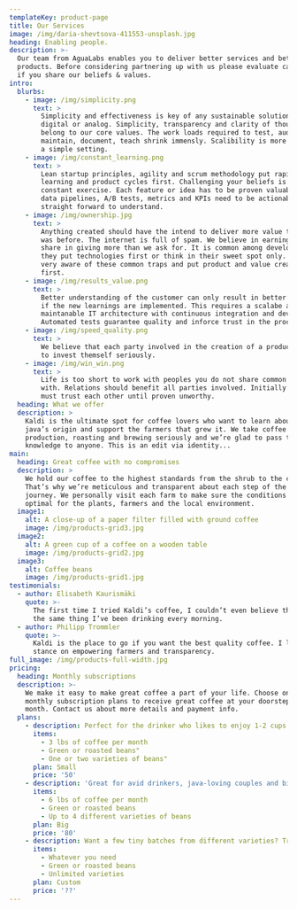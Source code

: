 ```yaml
---
templateKey: product-page
title: Our Services
image: /img/daria-shevtsova-411553-unsplash.jpg
heading: Enabling people.
description: >-
  Our team from AguaLabs enables you to deliver better services and better
  products. Before considering partnering up with us please evaluate carefully
  if you share our beliefs & values.
intro:
  blurbs:
    - image: /img/simplicity.png
      text: >
        Simplicity and effectiveness is key of any sustainable solution, be it
        digital or analog. Simplicity, transparency and clarity of thought
        belong to our core values. The work loads required to test, audit,
        maintain, document, teach shrink immensly. Scalibility is more likely in
        a simple setting.
    - image: /img/constant_learning.png
      text: >
        Lean startup principles, agility and scrum methodology put rapid
        learning and product cycles first. Challenging your beliefs is a
        constant exercise. Each feature or idea has to be proven valuable. BI &
        data pipelines, A/B tests, metrics and KPIs need to be actionable and
        straight forward to understand.
    - image: /img/ownership.jpg
      text: >
        Anything created should have the intend to deliver more value than there
        was before. The internet is full of spam. We believe in earning our
        share in giving more than we ask for. It is common among developers that
        they put technologies first or think in their sweet spot only. We are
        very aware of these common traps and put product and value creation
        first.
    - image: /img/results_value.png
      text: >
        Better understanding of the customer can only result in better products
        if the new learnings are implemented. This requires a scalabe and
        maintanable IT architecture with continuous integration and development.
        Automated tests guarantee quality and inforce trust in the processes.
    - image: /img/speed_quality.png
      text: >
        We believe that each party involved in the creation of a product needs
        to invest themself seriously.
    - image: /img/win_win.png
      text: >
        Life is too short to work with peoples you do not share common values
        with. Relations should benefit all parties involved. Initially parties
        must trust each other until proven unworthy.
  heading: What we offer
  description: >
    Kaldi is the ultimate spot for coffee lovers who want to learn about their
    java’s origin and support the farmers that grew it. We take coffee
    production, roasting and brewing seriously and we’re glad to pass that
    knowledge to anyone. This is an edit via identity...
main:
  heading: Great coffee with no compromises
  description: >
    We hold our coffee to the highest standards from the shrub to the cup.
    That’s why we’re meticulous and transparent about each step of the coffee’s
    journey. We personally visit each farm to make sure the conditions are
    optimal for the plants, farmers and the local environment.
  image1:
    alt: A close-up of a paper filter filled with ground coffee
    image: /img/products-grid3.jpg
  image2:
    alt: A green cup of a coffee on a wooden table
    image: /img/products-grid2.jpg
  image3:
    alt: Coffee beans
    image: /img/products-grid1.jpg
testimonials:
  - author: Elisabeth Kaurismäki
    quote: >-
      The first time I tried Kaldi’s coffee, I couldn’t even believe that was
      the same thing I’ve been drinking every morning.
  - author: Philipp Trommler
    quote: >-
      Kaldi is the place to go if you want the best quality coffee. I love their
      stance on empowering farmers and transparency.
full_image: /img/products-full-width.jpg
pricing:
  heading: Monthly subscriptions
  description: >-
    We make it easy to make great coffee a part of your life. Choose one of our
    monthly subscription plans to receive great coffee at your doorstep each
    month. Contact us about more details and payment info.
  plans:
    - description: Perfect for the drinker who likes to enjoy 1-2 cups per day.
      items:
        - 3 lbs of coffee per month
        - Green or roasted beans"
        - One or two varieties of beans"
      plan: Small
      price: '50'
    - description: 'Great for avid drinkers, java-loving couples and bigger crowds'
      items:
        - 6 lbs of coffee per month
        - Green or roasted beans
        - Up to 4 different varieties of beans
      plan: Big
      price: '80'
    - description: Want a few tiny batches from different varieties? Try our custom plan
      items:
        - Whatever you need
        - Green or roasted beans
        - Unlimited varieties
      plan: Custom
      price: '??'
---
```


